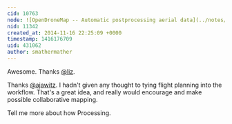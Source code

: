```yaml
---
cid: 10763
node: ![OpenDroneMap -- Automatic postprocessing aerial data](../notes/smathermather/11-14-2014/opendronemap-automatic-postprocessing-aerial-data)
nid: 11342
created_at: 2014-11-16 22:25:09 +0000
timestamp: 1416176709
uid: 431062
author: smathermather
---
```


Awesome. Thanks [@liz](/profile/liz).

Thanks [@ajawitz](/profile/ajawitz). I hadn't given any thought to tying flight planning into the workflow. That's a great idea, and really would encourage and make possible collaborative mapping.

Tell me more about how Processing.